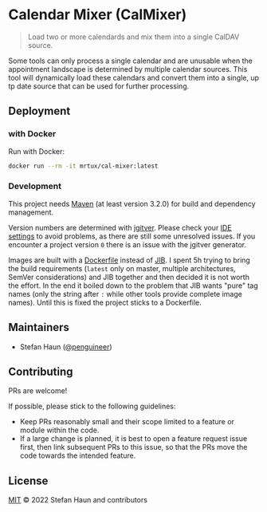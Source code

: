 # Calendar Mixer (CalMixer)

> Load two or more calendards and mix them into a single CalDAV source.

Some tools can only process a single calendar and are unusable when the 
appointment landscape is determined by multiple calendar sources. This
tool will dynamically load these calendars and convert them into a single,
up tp date source that can be used for further processing.

## Deployment

### with Docker

Run with Docker:
```bash
docker run --rm -it mrtux/cal-mixer:latest
```

### Development

This project needs [Maven](https://maven.apache.org/) (at least version 3.2.0) for build and dependency management.

Version numbers are determined with [jgitver](https://jgitver.github.io/). 
Please check your [IDE settings](https://jgitver.github.io/#_ides_usage) to avoid problems, as there are still some unresolved issues.
If you encounter a project version `0` there is an issue with the jgitver generator.

Images are built with a [Dockerfile](Dockerfile) instead of [JIB](https://github.com/GoogleContainerTools/jib). 
I spent 5h trying to bring the build requirements (`latest` only on master, multiple architectures, SemVer considerations) 
and JIB together and then decided it is not  worth the effort. 
In the end it boiled down to the problem that JIB wants "pure" tag names (only the string after `:` while other tools 
provide complete image names). 
Until this is fixed the project sticks to a Dockerfile.

## Maintainers

* Stefan Haun ([@penguineer](https://github.com/penguineer))


## Contributing

PRs are welcome!

If possible, please stick to the following guidelines:

* Keep PRs reasonably small and their scope limited to a feature or module within the code.
* If a large change is planned, it is best to open a feature request issue first, then link subsequent PRs to this issue, so that the PRs move the code towards the intended feature.


## License

[MIT](LICENSE.txt) © 2022 Stefan Haun and contributors
